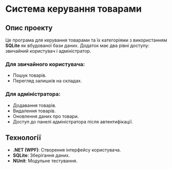 # Система керування товарами

## Опис проекту
Це програма для керування товарами та їх категоріями з використанням **SQLite** як вбудованої бази даних. Додаток має два рівні доступу: звичайний користувач і адміністратор.

### Для звичайного користувача:
- Пошук товарів.
- Перегляд залишків на складах.

### Для адміністратора:
- Додавання товарів.
- Видалення товарів.
- Оновлення даних про товари.
- Доступ до панелі адміністратора після автентифікації.

## Технології
- **.NET (WPF)**: Створення інтерфейсу користувача.
- **SQLite**: Зберігання даних.
- **NUnit**: Модульне тестування.



